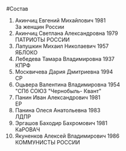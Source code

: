 #Состав
1. Акинчиц Евгений Михайлович 1981   
    За женщин России
2. Акинчиц Светлана Александровна 1979   
    ПАТРИОТЫ РОССИИ
3. Лапушкин Михаил Николаевич 1957   
    ЯБЛОКО
4. Лебедева Тамара Владимировна 1937   
    КПРФ
5. Москвичева Дария Дмитриевна 1994   
    СР
6. Оцьвера Валентина Владимировна 1954   
    "СПб СОЮЗ "Чернобыль- Квант"
7. Панин Иван Александрович 1981   
    ЕР
8. Панина Олеся Анатольевна 1983   
    ЛДПР
9. Эргашов Баходир Бахромович 1981   
    КаРОВАЧ
10. Якуненков Алексей Владимирович 1986   
    КОММУНИСТЫ РОССИИ
